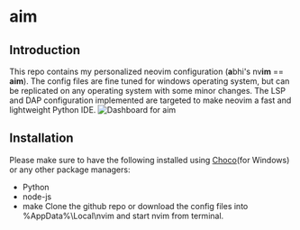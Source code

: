 # aim
## Introduction
This repo contains my personalized neovim configuration (**a**bhi's nv**im** == **aim**). The config files are fine tuned for windows operating system, but can be replicated on any operating system with some minor changes. The LSP and DAP configuration implemented are targeted to make neovim a fast and lightweight Python IDE.
![Dashboard for aim](~/Pictures/Screenshots/aim.png)

## Installation
Please make sure to have the following installed using [Choco](https://chocolatey.org/)(for Windows) or any other package managers:
- Python
- node-js
- make
Clone the github repo or download the config files into %AppData%\Local\nvim and start nvim from terminal. 

